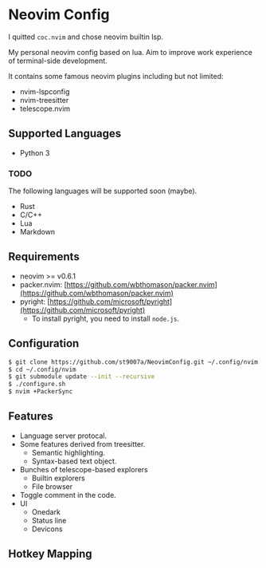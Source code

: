 # Neovim Config

I quitted `coc.nvim` and chose neovim builtin lsp.

My personal neovim config based on lua.
Aim to improve work experience of terminal-side development.

It contains some famous neovim plugins including but not limited:
- nvim-lspconfig
- nvim-treesitter
- telescope.nvim

## Supported Languages

- Python 3

### TODO

The following languages will be supported soon (maybe).

- Rust
- C/C++
- Lua
- Markdown

## Requirements

- neovim >= v0.6.1
- packer.nvim: [https://github.com/wbthomason/packer.nvim](https://github.com/wbthomason/packer.nvim)
- pyright: [https://github.com/microsoft/pyright](https://github.com/microsoft/pyright)
  - To install pyright, you need to install `node.js`.

## Configuration

```bash
$ git clone https://github.com/st9007a/NeovimConfig.git ~/.config/nvim
$ cd ~/.config/nvim
$ git submodule update --init --recursive
$ ./configure.sh
$ nvim +PackerSync
```

## Features

- Language server protocal.
- Some features derived from treesitter.
  - Semantic highlighting.
  - Syntax-based text object.
- Bunches of telescope-based explorers
  - Builtin explorers
  - File browser
- Toggle comment in the code.
- UI
  - Onedark
  - Status line
  - Devicons


## Hotkey Mapping
